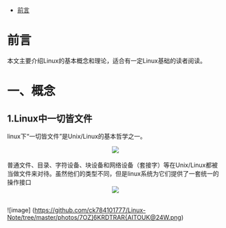<!-- GFM-TOC -->
* [前言](#前言)

# 前言
  本文主要介绍Linux的基本概念和理论，适合有一定Linux基础的读者阅读。
  
# 一、概念

## 1.Linux中一切皆文件
   linux下“一切皆文件”是Unix/Linux的基本哲学之一。
   <div align="center"> <img src="https://github.com/ck784101777/Linux-Note/tree/master/photos/1577169516(1).jpg"/> </div><br>
   普通文件、目录、字符设备、块设备和网络设备（套接字）等在Unix/Linux都被当做文件来对待。虽然他们的类型不同，但是linux系统为它们提供了一套统一的操作接口
   <div align="center"> <img src="https://github.com/ck784101777/Linux-Note/tree/master/photos/7OZ]6KRDTRAR{AITOUK@24W.png"/> </div><br>
  
![image]  (https://github.com/ck784101777/Linux-Note/tree/master/photos/7OZ]6KRDTRAR{AITOUK@24W.png)
